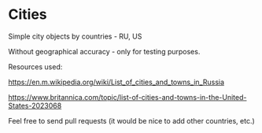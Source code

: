# Cities

Simple city objects by countries - RU, US 

Without geographical accuracy - only for testing purposes.

Resources used:

https://en.m.wikipedia.org/wiki/List_of_cities_and_towns_in_Russia

https://www.britannica.com/topic/list-of-cities-and-towns-in-the-United-States-2023068

Feel free to send pull requests (it would be nice to add other countries, etc.)